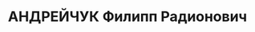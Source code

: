 ---
title: АНДРЕЙЧУК Филипп Радионович
description: "1895 р. н., с. Ворсівка Малинської вол. Радомисльського пов. Київської\
  \ губ. Українець, чл. КП(б)У, освіта початкова, директор МТС. Проживав у смт Януш-піль\
  \ Янушпільського р-ну Житомирської обл. \n  Заарештований 18 жовтня 1937 р. Обвинувачувався\
  \ в причетності до к.-р. троцькістської терористич-ної організації. За вироком ВК\
  \ ВС СРСР від 23 грудня 1937 р. розстріляний 23 грудня 1937 р. у м. Київ. \n  Реабілітований\
  \ у 1959 р."
---